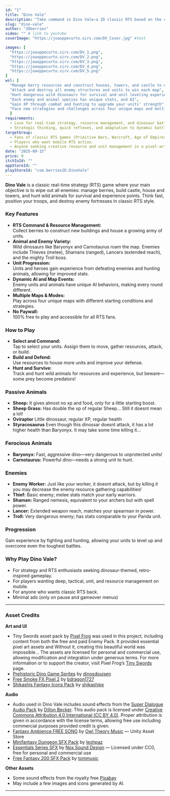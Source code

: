 ```yaml
---
id: "1"
title: "Dino Vale"
description: "Take command in Dino Vale—a 2D classic RTS based on the underground game Primitive Wars. Manage resources, build your base, hunt animals for survival, and wipe out every enemy unit and structure standing in your way!"
slug: "dino-vale"
author: "2Dberries"
video: "" # link to youtube
coverImage: "https://joaoppecurto.sirv.com/DV_Cover.jpg" #test

images: [
  "https://joaoppecurto.sirv.com/DV_1.png",
  "https://joaoppecurto.sirv.com/DV_2.png",
  "https://joaoppecurto.sirv.com/DV_3.png",
  "https://joaoppecurto.sirv.com/DV_4.png",
  "https://joaoppecurto.sirv.com/DV_5.png"
]
wsl: [
  "Manage berry resources and construct houses, towers, and castle to expand your army",
  "Attack and destroy all enemy structures and units to win each map",
  "Hunt dangerous wild dinosaurs for survival and unit leveling experience — some creatures are deadly if you aren't prepared",
  "Each enemy and animal species has unique stats, and AI",
  "Gain XP through combat and hunting to upgrade your units’ strength",
  "Face new strategies and challenges across four unique maps and multiple enemy AI setups"
  ]
requirements:
  - Love for real-time strategy, resource management, and dinosaur battles.
  - Strategic thinking, quick reflexes, and adaptation to dynamic battlefields.
targetGroup:
  - Fans of classic RTS games (Primitive Wars, Warcraft, Age of Empires).
  - Players who want mobile RTS action.
  - Anyone seeking creative resource and unit management in a pixel-art dino world.
date: "2025-09-15"
price: 0
itchIoId: ""
appStoreId: ""
playStoreId: "com.berries2D.DinoVale"
---
```


**Dino Vale** is a classic real-time strategy (RTS) game where your main objective is to wipe out all enemies: manage berries, build castle, house and towers, and hunt wild animals for survival and experience points. Think fast, position your troops, and destroy enemy fortresses in classic RTS style.

### Key Features

- **RTS Command & Resource Management:**  
  Collect berries to construct new buildings and house a growing army of units.
- **Animal and Enemy Variety:**  
  Wild dinosaurs like Baryonyx and Carnotaurus roam the map. Enemies include Thieves (melee), Shamans (ranged), Lancers (extended reach), and the mighty Troll boss.
- **Unit Progression:**  
  Units and heroes gain experience from defeating enemies and hunting animals, allowing for improved stats.
- **Dynamic AI and Map Events:**  
  Enemy units and animals have unique AI behaviors, making every round different.
- **Multiple Maps & Modes:**  
  Play across four unique maps with different starting conditions and strategies.
- **No Paywall:**  
  100% free to play and accessible for all RTS fans.

### How to Play

- **Select and Command:**  
  Tap to select your units. Assign them to move, gather resources, attack, or build.
- **Build and Defend:**  
  Use resources to house more units and improve your defense.
- **Hunt and Survive:**  
  Track and hunt wild animals for resources and experience, but beware—some prey become predators!

### Passive Animals

- **Sheep:** It gives almost no xp and food, only for a little starting boost.
- **Sheep Grass:** Has double the xp of regular Sheep... Still it doesnt mean a lot!
- **Oviraptor** Little dinossaur, regular XP, regular health
- **Styracosaurus** Even though this dinossar doesnt attack, it has a lot higher health than Baryonyx. It may take some time killing it...

### Ferocious Animals

- **Baryonyx:** Fast, aggressive dino—very dangerous to unprotected units!
- **Carnotaurus:** Powerful dino—needs a strong unit to hunt.

### Enemies

- **Enemy Worker:** Just like your worker, it doesnt attack, but by killing it you may decrease the enemy resource gathering capabilities!
- **Thief:** Basic enemy; melee stats match your early warriors.
- **Shaman:** Ranged nemesis, equivalent to your archers but with spell power.
- **Lancer:** Extended weapon reach, matches your spearman in power.
- **Troll:** Very dangerous enemy; has stats comparable to your Panda unit.


### **Progression**

Gain experience by fighting and hunting, allowing your units to level up and overcome even the toughest battles.

### **Why Play Dino Vale?**

- For strategy and RTS enthusiasts seeking dinosaur-themed, retro-inspired gameplay.
- For players wanting deep, tactical, unit, and resource management on mobile.
- For anyone who wants classic RTS back.
- Minimal ads (only on pause and gameover menus)

---
### Asset Credits

**Art and UI**

- Tiny Swords asset pack by [Pixel Frog](https://pixelfrog-assets.itch.io/) was used in this project, including content from both the free and paid Enemy Pack. It provided essential pixel art assets and Without it, creating this beautiful world was impossible...
The assets are licensed for personal and commercial use, allowing modification and integration under generous terms.
For more information or to support the creator, visit Pixel Frog’s [Tiny Swords](https://pixelfrog-assets.itch.io/tiny-swords) page.
- [Prehistoric Dino Game Sprites](https://dinosdouisen.itch.io/prehistoric-dino-game-sprites) by [dinosdouisen](https://dinosdouisen.itch.io/)
- [Free Smoke FX Pixel 2](https://bdragon1727.itch.io/free-smoke-fx-pixel-2) by [bdragon1727](https://bdragon1727.itch.io/)
- [Shikashis Fantasy Icons Pack](https://shikashipx.itch.io/shikashis-fantasy-icons-pack) by [shikashipx](https://shikashipx.itch.io/)

**Audio**

- Audio used in Dino Vale includes sound effects from the [Super Dialogue Audio Pack](https://bckr.itch.io/sdap) by [Dillon Becker](https://dillonbecker.com/). This audio pack is licensed under [Creative Commons Attribution 4.0 International (CC BY 4.0)](https://creativecommons.org/licenses/by/4.0/).
Proper attribution is given in accordance with the license terms, allowing free use including commercial purposes provided credit is given.
- [Fantasy Ambience FREE SONG](https://assetstore.unity.com/packages/audio/music/fantasy-ambience-free-song-music-pack-258807) by [Owl Theory Music](https://assetstore.unity.com/publishers/43545) — Unity Asset Store
- [Minifantasy Dungeon SFX Pack](https://leohpaz.itch.io/minifantasy-dungeon-sfx-pack) by [leohpaz](https://leohpaz.itch.io/)
- [Essentials Series SFX](https://nox-sound-design.itch.io/essentials-series-sfx-nox-sound) by [Nox Sound Design](https://nox-sound-design.itch.io/) — Licensed under CC0, free for personal and commercial use
- [Free Fantasy 200 SFX Pack](https://tommusic.itch.io/free-fantasy-200-sfx-pack) by [tommusic](https://tommusic.itch.io/)

**Other Assets**
- Some sound effects from the royalty free [Pixabay](https://pixabay.com/)
- May include a few images and icons generated by AI.
---